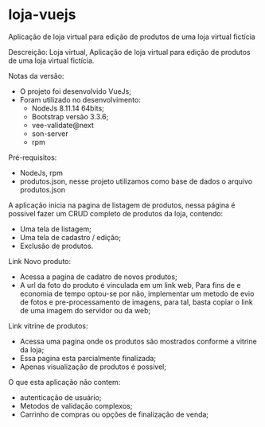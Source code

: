 # loja-vuejs
Aplicação de loja virtual para edição de produtos de uma loja virtual fictícia


Descreição: Loja virtual,
Aplicação de loja virtual para edição de produtos de uma loja virtual fictícia.

Notas da versão:
 - O projeto foi desenvolvido VueJs;
 - Foram utilizado no desenvolvimento:
	- NodeJs 8.11.14 64bits;
	- Bootstrap versão 3.3.6;
	- vee-validate@next
	- son-server
	- rpm
	

Pré-requisitos:
 - NodeJs, rpm
 - produtos.json, nesse projeto utilizamos como base de dados o arquivo  produtos.json

A aplicação inicia na pagina de listagem de produtos,
nessa página é possivel fazer um CRUD completo de produtos da loja,
contendo:
 - Uma tela de listagem;
 - Uma tela de cadastro / edição;
 - Exclusão de produtos.


Link Novo produto:
 - Acessa a pagina de cadatro de novos produtos;
 - A url da foto do produto é vinculada em um link web,
	Para fins de e economia de tempo optou-se por não,
	implementar um metodo de evio de fotos e pre-processamento de imagens,
	para tal, basta copiar o link de uma imagem do servidor ou da web;

Link vitrine de produtos:
 - Acessa uma pagina onde os produtos são mostrados conforme a vitrine da loja;
 - Essa pagina esta parcialmente finalizada;
 - Apenas visualização de produtos é possivel;


O que esta aplicação não contem:
 - autenticação de usuário;
 - Metodos de validação complexos;
 - Carrinho de compras ou opções de finalização de venda;


